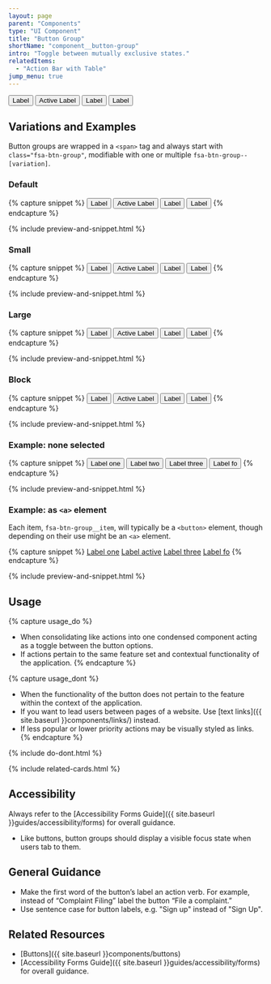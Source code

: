 ```yaml
---
layout: page
parent: "Components"
type: "UI Component"
title: "Button Group"
shortName: "component__button-group"
intro: "Toggle between mutually exclusive states."
relatedItems:
  - "Action Bar with Table"
jump_menu: true
---
```


<div class="ds-preview">
  <span class="fsa-btn-group" role="group" aria-label="Label describing this group">
    <button class="fsa-btn-group__item" type="button">Label</button>
    <button class="fsa-btn-group__item fsa-btn-group__item--active" aria-selected="true" type="button">Active Label</button>
    <button class="fsa-btn-group__item" type="button">Label</button>
    <button class="fsa-btn-group__item" type="button">Label</button>
  </span>
</div>

## Variations and Examples

Button groups are wrapped in a `<span>` tag and always start with `class="fsa-btn-group"`, modifiable with one or multiple `fsa-btn-group--[variation]`.

### Default

{% capture snippet %}
<span class="fsa-btn-group" role="group" aria-label="Label describing this group">
  <button class="fsa-btn-group__item" type="button">Label</button>
  <button class="fsa-btn-group__item fsa-btn-group__item--active" aria-selected="true" type="button">Active Label</button>
  <button class="fsa-btn-group__item" type="button">Label</button>
  <button class="fsa-btn-group__item" type="button">Label</button>
</span>
{% endcapture %}

{% include preview-and-snippet.html %}

### Small

{% capture snippet %}
<span class="fsa-btn-group fsa-btn-group--small" role="group" aria-label="Label describing this group">
  <button class="fsa-btn-group__item" type="button">Label</button>
  <button class="fsa-btn-group__item fsa-btn-group__item--active" aria-selected="true" type="button">Active Label</button>
  <button class="fsa-btn-group__item" type="button">Label</button>
  <button class="fsa-btn-group__item" type="button">Label</button>
</span>
{% endcapture %}

{% include preview-and-snippet.html %}

### Large

{% capture snippet %}
<span class="fsa-btn-group fsa-btn-group--large" role="group" aria-label="Label describing this group">
  <button class="fsa-btn-group__item" type="button">Label</button>
  <button class="fsa-btn-group__item fsa-btn-group__item--active" aria-selected="true" type="button">Active Label</button>
  <button class="fsa-btn-group__item" type="button">Label</button>
  <button class="fsa-btn-group__item" type="button">Label</button>
</span>
{% endcapture %}

{% include preview-and-snippet.html %}

### Block

{% capture snippet %}
<span class="fsa-btn-group fsa-btn-group--block" role="group" aria-label="Label describing this group">
  <button class="fsa-btn-group__item" type="button">Label</button>
  <button class="fsa-btn-group__item fsa-btn-group__item--active" aria-selected="true" type="button">Active Label</button>
  <button class="fsa-btn-group__item" type="button">Label</button>
  <button class="fsa-btn-group__item" type="button">Label</button>
</span>
{% endcapture %}

{% include preview-and-snippet.html %}

### Example: none selected

{% capture snippet %}
<span class="fsa-btn-group" role="group" aria-label="Label describing this group">
  <button class="fsa-btn-group__item" type="button">Label one</button>
  <button class="fsa-btn-group__item" type="button">Label two</button>
  <button class="fsa-btn-group__item" type="button">Label three</button>
  <button class="fsa-btn-group__item" type="button">Label fo</button>
</span>
{% endcapture %}

{% include preview-and-snippet.html %}

### Example: as `<a>` element

Each item, `fsa-btn-group__item`, will typically be a `<button>` element, though depending on their use might be an `<a>` element.

{% capture snippet %}
<span class="fsa-btn-group" role="group" aria-label="Label describing this group">
  <a class="fsa-btn-group__item" href="link.html">Label one</a>
  <a class="fsa-btn-group__item fsa-btn-group__item--active" href="link.html">Label active</a>
  <a class="fsa-btn-group__item" href="link.html">Label three</a>
  <a class="fsa-btn-group__item" href="link.html">Label fo</a>
</span>
{% endcapture %}

{% include preview-and-snippet.html %}

## Usage

{% capture usage_do %}
* When consolidating like actions into one condensed component acting as a toggle between the button options.
* If actions pertain to the same feature set and contextual functionality of the application.
{% endcapture %}

{% capture usage_dont %}
* When the functionality of the button does not pertain to the feature within the context of the application.
* If you want to lead users between pages of a website. Use [text links]({{ site.baseurl }}components/links/) instead.
* If less popular or lower priority actions may be visually styled as links.
{% endcapture %}

{% include do-dont.html %}

{% include related-cards.html %}

## Accessibility

Always refer to the [Accessibility Forms Guide]({{ site.baseurl }}guides/accessibility/forms) for overall guidance.

* Like buttons, button groups should display a visible focus state when users tab to them.

## General Guidance

* Make the first word of the button’s label an action verb. For example, instead of “Complaint Filing” label the button “File a complaint.”
* Use sentence case for button labels, e.g. "Sign up" instead of "Sign Up".


## Related Resources

* [Buttons]({{ site.baseurl }}components/buttons)
* [Accessibility Forms Guide]({{ site.baseurl }}guides/accessibility/forms) for overall guidance.
